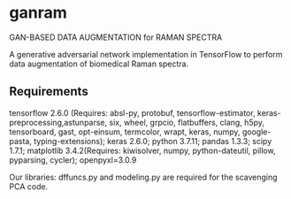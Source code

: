 # ganram
GAN-BASED DATA AUGMENTATION for RAMAN SPECTRA 

A generative adversarial network implementation in TensorFlow to perform data augmentation of biomedical Raman spectra.

## Requirements
tensorflow 2.6.0 (Requires: absl-py, protobuf, tensorflow-estimator, keras-preprocessing,astunparse, six, wheel, grpcio, flatbuffers, clang, h5py, tensorboard, gast, opt-einsum, termcolor, wrapt, keras, numpy, google-pasta, typing-extensions);
keras 2.6.0;
python 3.7.11;
pandas 1.3.3;
scipy 1.7.1;
matplotlib 3.4.2(Requires: kiwisolver, numpy, python-dateutil, pillow, pyparsing, cycler);
openpyxl=3.0.9

Our libraries: dffuncs.py and modeling.py are required for the scavenging PCA code.


